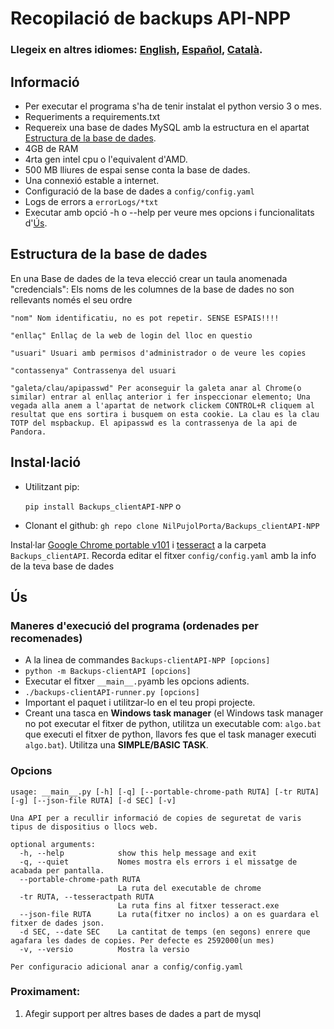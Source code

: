 # Recopilació de backups API-NPP

### **Llegeix en altres idiomes: [English](README.md), [Español](README.ES-es.md), [Català](README.CA-ca.md).**

## Informació
- Per executar el programa s'ha de tenir instalat el python versio 3 o mes.
- Requeriments a requirements.txt
- Requereix una base de dades MySQL amb la estructura en el apartat [Estructura de la base de dades](#estructura-de-la-base-de-dades).
- 4GB de RAM
- 4rta gen intel cpu o l'equivalent d'AMD.
- 500 MB lliures de espai sense conta la base de dades.
- Una connexió estable a internet.
- Configuració de la base de dades a `config/config.yaml`
- Logs de errors a `errorLogs/*txt`
- Executar amb opció -h o --help per veure mes opcions i funcionalitats d'[Ús](#Ús).


## Estructura de la base de dades
En una Base de dades de la teva elecció crear un taula anomenada "credencials":
Els noms de les columnes de la base de dades no son rellevants només el seu ordre
```
"nom" Nom identificatiu, no es pot repetir. SENSE ESPAIS!!!!

"enllaç" Enllaç de la web de login del lloc en questio

"usuari" Usuari amb permisos d'administrador o de veure les copies

"contassenya" Contrassenya del usuari

"galeta/clau/apipasswd" Per aconseguir la galeta anar al Chrome(o similar) entrar al enllaç anterior i fer inspeccionar elemento; Una vegada alla anem a l'apartat de network clickem CONTROL+R cliquem al resultat que ens sortira i busquem on esta cookie. La clau es la clau TOTP del mspbackup. El apipasswd es la contrassenya de la api de Pandora.
```  

## Instal·lació

- Utilitzant pip:

  ```pip install Backups_clientAPI-NPP```
  o
- Clonant el github:
  ```gh repo clone NilPujolPorta/Backups_clientAPI-NPP```

Instal·lar [Google Chrome portable v101](GoogleChromePortable_101.0.4951.67_online.paf.exe) i [tesseract](tesseract-ocr-w64-setup-v5.0.0-rc1.20211030.exe) a la carpeta `Backups_clientAPI`.
Recorda editar el fitxer ``config/config.yaml`` amb la info de la teva base de dades


## Ús
### Maneres d'execució del programa (ordenades per recomenades)
- A la linea de commandes `Backups-clientAPI-NPP [opcions]`
- ```python -m Backups-clientAPI [opcions]```
- Executar el fitxer `__main__.py`amb les opcions adients.
- ```./backups-clientAPI-runner.py [opcions] ```
- Important el paquet i utilitzar-lo en el teu propi projecte.
- Creant una tasca en **Windows task manager** (el Windows task manager no pot executar el fitxer de python, utilitza un executable com: ``algo.bat`` que executi el fitxer de python, llavors fes que el task manager executi `algo.bat`). Utilitza una **SIMPLE/BASIC TASK**.

### Opcions
```
usage: __main__.py [-h] [-q] [--portable-chrome-path RUTA] [-tr RUTA] [-g] [--json-file RUTA] [-d SEC] [-v]

Una API per a recullir informació de copies de seguretat de varis tipus de dispositius o llocs web.

optional arguments:
  -h, --help            show this help message and exit
  -q, --quiet           Nomes mostra els errors i el missatge de acabada per pantalla.
  --portable-chrome-path RUTA
                        La ruta del executable de chrome
  -tr RUTA, --tesseractpath RUTA
                        La ruta fins al fitxer tesseract.exe
  --json-file RUTA      La ruta(fitxer no inclos) a on es guardara el fitxer de dades json.
  -d SEC, --date SEC    La cantitat de temps (en segons) enrere que agafara les dades de copies. Per defecte es 2592000(un mes)
  -v, --versio          Mostra la versio

Per configuracio adicional anar a config/config.yaml
```

### Proximament:
1. Afegir support per altres bases de dades a part de mysql
